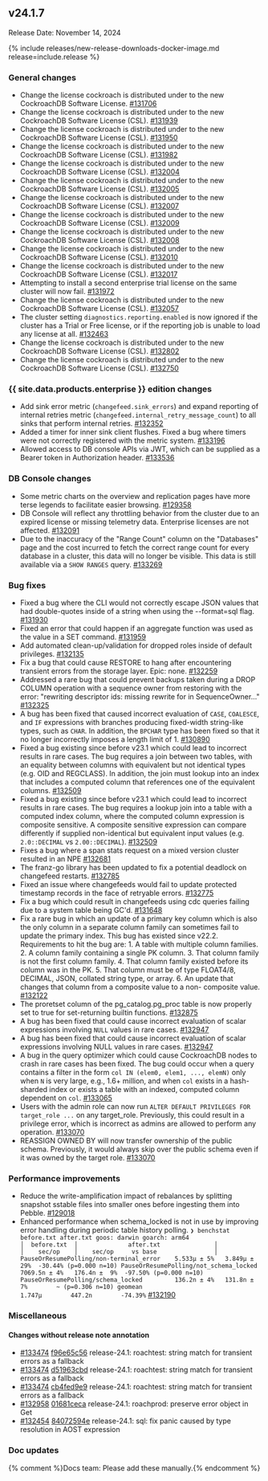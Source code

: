 ## v24.1.7

Release Date: November 14, 2024

{% include releases/new-release-downloads-docker-image.md release=include.release %}

<h3 id="v24-1-7-general-changes">General changes</h3>

- Change the license cockroach is distributed under to the new CockroachDB Software License. [#131706][#131706]
- Change the license cockroach is distributed under to the new CockroachDB Software License (CSL). [#131939][#131939]
- Change the license cockroach is distributed under to the new CockroachDB Software License (CSL). [#131950][#131950]
- Change the license cockroach is distributed under to the new CockroachDB Software License (CSL). [#131982][#131982]
- Change the license cockroach is distributed under to the new CockroachDB Software License (CSL). [#132004][#132004]
- Change the license cockroach is distributed under to the new CockroachDB Software License (CSL). [#132005][#132005]
- Change the license cockroach is distributed under to the new CockroachDB Software License (CSL). [#132007][#132007]
- Change the license cockroach is distributed under to the new CockroachDB Software License (CSL). [#132009][#132009]
- Change the license cockroach is distributed under to the new CockroachDB Software License (CSL). [#132008][#132008]
- Change the license cockroach is distributed under to the new CockroachDB Software License (CSL). [#132010][#132010]
- Change the license cockroach is distributed under to the new CockroachDB Software License (CSL). [#132017][#132017]
- Attempting to install a second enterprise trial license on the same cluster will now fail. [#131972][#131972]
- Change the license cockroach is distributed under to the new CockroachDB Software License (CSL). [#132057][#132057]
- The cluster setting `diagnostics.reporting.enabled` is now ignored if the cluster has a Trial or Free license, or if the reporting job is unable to load any license at all. [#132463][#132463]
- Change the license cockroach is distributed under to the new CockroachDB Software License (CSL). [#132802][#132802]
- Change the license cockroach is distributed under to the new CockroachDB Software License (CSL). [#132750][#132750]

<h3 id="v24-1-7-{{-site.data.products.enterprise-}}-edition-changes">{{ site.data.products.enterprise }} edition changes</h3>

- Add sink error metric (`changefeed.sink_errors`) and expand reporting of internal retries metric (`changefeed.internal_retry_message_count`) to all sinks that perform internal retries. [#132352][#132352]
- Added a timer for inner sink client flushes. Fixed a bug where timers were not correctly registered with the metric system. [#133196][#133196]
- Allowed access to DB console APIs via JWT, which can be supplied as a Bearer token in Authorization header. [#133536][#133536]

<h3 id="v24-1-7-db-console-changes">DB Console changes</h3>

- Some metric charts on the overview and replication pages have more terse legends to facilitate easier browsing. [#129358][#129358]
- DB Console will reflect any throttling behavior from the cluster due to an expired license or missing telemetry data. Enterprise licenses are not affected. [#132091][#132091]
- Due to the inaccuracy of the "Range Count" column on the "Databases" page and the cost incurred to fetch the correct range count for every database in a cluster, this data will no longer be visible. This data is still available via a `SHOW RANGES` query. [#133269][#133269]

<h3 id="v24-1-7-bug-fixes">Bug fixes</h3>

- Fixed a bug where the CLI would not correctly escape JSON values that had double-quotes inside of a string when using the --format=sql flag. [#131930][#131930]
- Fixed an error that could happen if an aggregate function was used as the value in a SET command. [#131959][#131959]
- Add automated clean-up/validation for dropped roles inside of default privileges. [#132135][#132135]
- Fix a bug that could cause RESTORE to hang after encountering transient errors from the storage layer.  Epic: none. [#132259][#132259]
- Addressed a rare bug that could prevent backups taken during a DROP COLUMN operation with a sequence owner from restoring with the error: "rewriting descriptor ids: missing rewrite for <id> in SequenceOwner..." [#132325][#132325]
- A bug has been fixed that caused incorrect evaluation of `CASE`, `COALESCE`, and `IF` expressions with branches producing fixed-width string-like types, such as `CHAR`. In addition, the `BPCHAR` type has been fixed so that it no longer incorrectly imposes a length limit of 1. [#130890][#130890]
- Fixed a bug existing since before v23.1 which could lead to incorrect results in rare cases. The bug requires a join between two tables, with an equality between columns with equivalent but not identical types (e.g. OID and REGCLASS). In addition, the join must lookup into an index that includes a computed column that references one of the equivalent columns. [#132509][#132509]
- Fixed a bug existing since before v23.1 which could lead to incorrect results in rare cases. The bug requires a lookup join into a table with a computed index column, where the computed column expression is composite sensitive. A composite sensitive expression can compare differently if supplied non-identical but equivalent input values (e.g. `2.0::DECIMAL` vs `2.00::DECIMAL`). [#132509][#132509]
- Fixes a bug where a span stats request on a mixed version cluster resulted in an NPE [#132681][#132681]
- The franz-go library has been updated to fix a potential deadlock on changefeed restarts. [#132785][#132785]
- Fixed an issue where changefeeds would fail to update protected timestamp records in the face of retryable errors. [#132775][#132775]
- Fix a bug which could result in changefeeds using cdc queries failing due to a system table being GC'd. [#131648][#131648]
- Fix a rare bug in which an update of a primary key column which is also the only column in a separate column family can sometimes fail to update the primary index. This bug has existed since v22.2. Requirements to hit the bug are:  1. A table with multiple column families. 2. A column family containing a single PK column. 3. That column family is not the first column family. 4. That column family existed before its column was in the PK. 5. That column must be of type FLOAT4/8, DECIMAL, JSON, collated string    type, or array. 6. An update that changes that column from a composite value to a non-    composite value. [#132122][#132122]
- The proretset column of the pg_catalog.pg_proc table is now properly set to true for set-returning builtin functions. [#132875][#132875]
- A bug has been fixed that could cause incorrect evaluation of scalar expressions involving `NULL` values in rare cases. [#132947][#132947]
- A bug has been fixed that could cause incorrect evaluation of scalar expressions involving NULL values in rare cases. [#132947][#132947]
- A bug in the query optimizer which could cause CockroachDB nodes to crash in rare cases has been fixed. The bug could occur when a query contains a filter in the form `col IN (elem0, elem1, ..., elemN)` only when `N` is very large, e.g., 1.6+ million, and when `col` exists in a hash-sharded index or exists a table with an indexed, computed column dependent on `col`. [#133065][#133065]
- Users with the admin role can now run `ALTER DEFAULT PRIVILEGES FOR target_role ...` on any target_role. Previously, this could result in a privilege error, which is incorrect as admins are allowed to perform any operation. [#133070][#133070]
- REASSIGN OWNED BY will now transfer ownership of the public schema. Previously, it would always skip over the public schema even if it was owned by the target role. [#133070][#133070]

<h3 id="v24-1-7-performance-improvements">Performance improvements</h3>

- Reduce the write-amplification impact of rebalances by splitting snapshot sstable files into smaller ones before ingesting them into Pebble. [#129018][#129018]
- Enhanced performance when schema_locked is not in use by improving error handling during periodic table history polling.  ``` ❯ benchstat before.txt after.txt goos: darwin goarch: arm64                                         │  before.txt  │              after.txt               │                                         │    sec/op    │    sec/op     vs base                │ PauseOrResumePolling/non-terminal_error    5.533µ ± 5%   3.849µ ± 29%  -30.44% (p=0.000 n=10) PauseOrResumePolling/not_schema_locked    7069.5n ± 4%   176.4n ±  9%  -97.50% (p=0.000 n=10) PauseOrResumePolling/schema_locked         136.2n ± 4%   131.8n ±  7%        ~ (p=0.306 n=10) geomean                                    1.747µ        447.2n        -74.39% ``` [#132190][#132190]

<h3 id="v24-1-7-miscellaneous">Miscellaneous</h3>

<h4 id="v24-1-7-changes-without-release-note-annotation">Changes without release note annotation</h4>

- [#133474][#133474] [f96e65c56][f96e65c56] release-24.1: roachtest: string match for transient errors as a fallback
- [#133474][#133474] [d51963cbd][d51963cbd] release-24.1: roachtest: string match for transient errors as a fallback
- [#133474][#133474] [cb4fed9e9][cb4fed9e9] release-24.1: roachtest: string match for transient errors as a fallback
- [#132958][#132958] [01681ceca][01681ceca] release-24.1: roachprod: preserve error object in Get
- [#132454][#132454] [84072594e][84072594e] release-24.1: sql: fix panic caused by type resolution in AOST expression

<h3 id="v24-1-7-doc-updates">Doc updates</h3>

{% comment %}Docs team: Please add these manually.{% endcomment %}



[#129018]: https://github.com/cockroachdb/cockroach/pull/129018
[#129358]: https://github.com/cockroachdb/cockroach/pull/129358
[#130890]: https://github.com/cockroachdb/cockroach/pull/130890
[#131648]: https://github.com/cockroachdb/cockroach/pull/131648
[#131706]: https://github.com/cockroachdb/cockroach/pull/131706
[#131930]: https://github.com/cockroachdb/cockroach/pull/131930
[#131939]: https://github.com/cockroachdb/cockroach/pull/131939
[#131950]: https://github.com/cockroachdb/cockroach/pull/131950
[#131959]: https://github.com/cockroachdb/cockroach/pull/131959
[#131972]: https://github.com/cockroachdb/cockroach/pull/131972
[#131982]: https://github.com/cockroachdb/cockroach/pull/131982
[#132004]: https://github.com/cockroachdb/cockroach/pull/132004
[#132005]: https://github.com/cockroachdb/cockroach/pull/132005
[#132007]: https://github.com/cockroachdb/cockroach/pull/132007
[#132008]: https://github.com/cockroachdb/cockroach/pull/132008
[#132009]: https://github.com/cockroachdb/cockroach/pull/132009
[#132010]: https://github.com/cockroachdb/cockroach/pull/132010
[#132017]: https://github.com/cockroachdb/cockroach/pull/132017
[#132057]: https://github.com/cockroachdb/cockroach/pull/132057
[#132091]: https://github.com/cockroachdb/cockroach/pull/132091
[#132122]: https://github.com/cockroachdb/cockroach/pull/132122
[#132135]: https://github.com/cockroachdb/cockroach/pull/132135
[#132190]: https://github.com/cockroachdb/cockroach/pull/132190
[#132259]: https://github.com/cockroachdb/cockroach/pull/132259
[#132325]: https://github.com/cockroachdb/cockroach/pull/132325
[#132352]: https://github.com/cockroachdb/cockroach/pull/132352
[#132454]: https://github.com/cockroachdb/cockroach/pull/132454
[#132463]: https://github.com/cockroachdb/cockroach/pull/132463
[#132509]: https://github.com/cockroachdb/cockroach/pull/132509
[#132681]: https://github.com/cockroachdb/cockroach/pull/132681
[#132750]: https://github.com/cockroachdb/cockroach/pull/132750
[#132775]: https://github.com/cockroachdb/cockroach/pull/132775
[#132785]: https://github.com/cockroachdb/cockroach/pull/132785
[#132802]: https://github.com/cockroachdb/cockroach/pull/132802
[#132875]: https://github.com/cockroachdb/cockroach/pull/132875
[#132947]: https://github.com/cockroachdb/cockroach/pull/132947
[#132958]: https://github.com/cockroachdb/cockroach/pull/132958
[#133065]: https://github.com/cockroachdb/cockroach/pull/133065
[#133070]: https://github.com/cockroachdb/cockroach/pull/133070
[#133196]: https://github.com/cockroachdb/cockroach/pull/133196
[#133269]: https://github.com/cockroachdb/cockroach/pull/133269
[#133474]: https://github.com/cockroachdb/cockroach/pull/133474
[#133536]: https://github.com/cockroachdb/cockroach/pull/133536
[01681ceca]: https://github.com/cockroachdb/cockroach/commit/01681ceca
[84072594e]: https://github.com/cockroachdb/cockroach/commit/84072594e
[cb4fed9e9]: https://github.com/cockroachdb/cockroach/commit/cb4fed9e9
[d51963cbd]: https://github.com/cockroachdb/cockroach/commit/d51963cbd
[f96e65c56]: https://github.com/cockroachdb/cockroach/commit/f96e65c56
